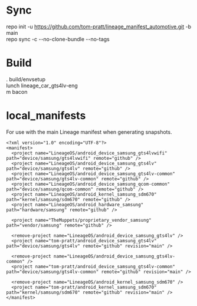 # Sync

repo init -u https://github.com/tom-pratt/lineage_manifest_automotive.git -b main  
repo sync -c --no-clone-bundle --no-tags  

# Build

. build/envsetup  
lunch lineage_car_gts4lv-eng  
m bacon

# local_manifests

For use with the main Lineage manifest when generating snapshots.

```
<?xml version="1.0" encoding="UTF-8"?>
<manifest>
  <project name="LineageOS/android_device_samsung_gts4lvwifi" path="device/samsung/gts4lvwifi" remote="github" />
  <project name="LineageOS/android_device_samsung_gts4lv" path="device/samsung/gts4lv" remote="github" />
  <project name="LineageOS/android_device_samsung_gts4lv-common" path="device/samsung/gts4lv-common" remote="github" />
  <project name="LineageOS/android_device_samsung_qcom-common" path="device/samsung/qcom-common" remote="github" />
  <project name="LineageOS/android_kernel_samsung_sdm670" path="kernel/samsung/sdm670" remote="github" />
  <project name="LineageOS/android_hardware_samsung" path="hardware/samsung" remote="github" />

  <project name="TheMuppets/proprietary_vendor_samsung" path="vendor/samsung" remote="github" />

  <remove-project name="LineageOS/android_device_samsung_gts4lv" />
  <project name="tom-pratt/android_device_samsung_gts4lv" path="device/samsung/gts4lv" remote="github" revision="main" />

  <remove-project name="LineageOS/android_device_samsung_gts4lv-common" />
  <project name="tom-pratt/android_device_samsung_gts4lv-common" path="device/samsung/gts4lv-common" remote="github" revision="main" />

  <remove-project name="LineageOS/android_kernel_samsung_sdm670" />
  <project name="tom-pratt/android_kernel_samsung_sdm670" path="kernel/samsung/sdm670" remote="github" revision="main" />
</manifest>
```